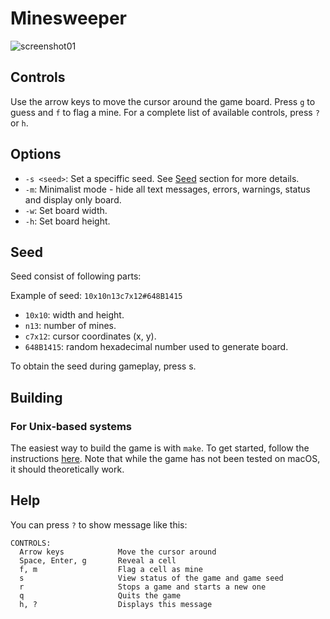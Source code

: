 # Minesweeper

![screenshot01](https://user-images.githubusercontent.com/30744041/230983647-76ded59f-91eb-4af3-a0a6-c3b2b24fc5c5.png)

## Controls

Use the arrow keys to move the cursor around the game board. Press `g` to guess and `f` to flag a mine. For a complete list of available controls, press `?` or `h`.

## Options

- `-s <seed>`: Set a speciffic seed. See [Seed](#seed) section for more details.
- `-m`: Minimalist mode - hide all text messages, errors, warnings, status and display only board.
- `-w`: Set board width.
- `-h`: Set board height.

## Seed

Seed consist of following parts:

Example of seed: `10x10n13c7x12#648B1415`

* `10x10`: width and height.
* `n13`: number of mines.
* `c7x12`: cursor coordinates (x, y).
* `648B1415`: random hexadecimal number used to generate board.

To obtain the seed during gameplay, press s.

## Building

### For Unix-based systems

The easiest way to build the game is with `make`. To get started, follow the instructions [here](../README.md#building). Note that while the game has not been tested on macOS, it should theoretically work.

## Help

You can press `?` to show message like this:

```
CONTROLS:
  Arrow keys            Move the cursor around
  Space, Enter, g       Reveal a cell
  f, m                  Flag a cell as mine
  s                     View status of the game and game seed
  r                     Stops a game and starts a new one
  q                     Quits the game
  h, ?                  Displays this message
```
